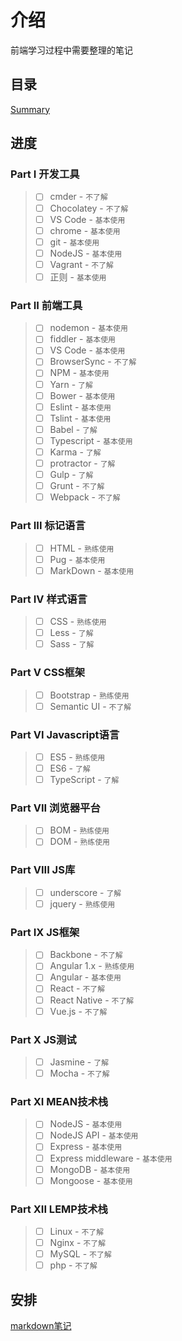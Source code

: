 # 介绍

前端学习过程中需要整理的笔记

## 目录

[Summary](/SUMMARY.md)

## 进度

### Part I 开发工具

> - [ ] cmder - `不了解`
> - [ ] Chocolatey - `不了解`
> - [ ] VS Code - `基本使用`
> - [ ] chrome - `基本使用`
> - [ ] git - `基本使用`
> - [ ] NodeJS - `基本使用`
> - [ ] Vagrant - `不了解`
> - [ ] 正则 - `基本使用`

### Part II 前端工具

> - [ ] nodemon - `基本使用`
> - [ ] fiddler - `基本使用`
> - [ ] VS Code - `基本使用`
> - [ ] BrowserSync - `不了解`
> - [ ] NPM - `基本使用`
> - [ ] Yarn - `了解`
> - [ ] Bower - `基本使用`
> - [ ] Eslint - `基本使用`
> - [ ] Tslint - `基本使用`
> - [ ] Babel - `了解`
> - [ ] Typescript - `基本使用`
> - [ ] Karma - `了解`
> - [ ] protractor - `了解`
> - [ ] Gulp - `了解`
> - [ ] Grunt - `不了解`
> - [ ] Webpack - `不了解`

### Part III 标记语言

> - [ ] HTML - `熟练使用`
> - [ ] Pug - `基本使用`
> - [ ] MarkDown - `基本使用`

### Part IV 样式语言

> - [ ] CSS - `熟练使用`
> - [ ] Less - `了解`
> - [ ] Sass - `了解`

### Part V CSS框架

> - [ ] Bootstrap - `熟练使用`
> - [ ] Semantic UI - `不了解`

### Part VI Javascript语言

> - [ ] ES5 - `熟练使用`
> - [ ] ES6 - `了解`
> - [ ] TypeScript - `了解`

### Part VII 浏览器平台

> - [ ] BOM - `熟练使用`
> - [ ] DOM - `熟练使用`

### Part VIII JS库

> - [ ] underscore - `了解`
> - [ ] jquery - `熟练使用`

### Part IX JS框架

> - [ ] Backbone - `不了解`
> - [ ] Angular 1.x - `熟练使用`
> - [ ] Angular - `基本使用`
> - [ ] React - `不了解`
> - [ ] React Native - `不了解`
> - [ ] Vue.js - `不了解`

### Part X JS测试

> - [ ] Jasmine - `了解`
> - [ ] Mocha - `不了解`

### Part XI MEAN技术栈

> - [ ] NodeJS - `基本使用`
> - [ ] NodeJS API - `基本使用`
> - [ ] Express - `基本使用`
> - [ ] Express middleware - `基本使用`
> - [ ] MongoDB - `基本使用`
> - [ ] Mongoose - `基本使用`

### Part XII LEMP技术栈

> - [ ] Linux - `不了解`
> - [ ] Nginx - `不了解`
> - [ ] MySQL - `不了解`
> - [ ] php - `不了解`

## 安排

[markdown笔记](markup/markdown/draft.md)